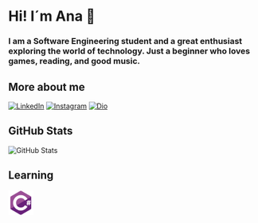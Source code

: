 # Hi! I´m Ana 👾

### I am a Software Engineering student and a great enthusiast exploring the world of technology. Just a beginner who loves games, reading, and good music.

 ## More about me
 [![LinkedIn](https://img.shields.io/badge/-LinkedIn-000?style=for-the-badge&logo=linkedin&logoColor=701198&color:FFF)](https://www.linkedin.com/in/ana-vitória-alves-055a6a232/)
 [![Instagram](https://img.shields.io/badge/-Instagram-000?style=for-the-badge&logo=instagram&logoColor=701198&color:FFF)](https://www.instagram.com/_ana_.alves._/)
 [![Dio](https://img.shields.io/badge/-Meu_perfil_na_Dio-000?style=for-the-badge&logo=dio&logoColor=701198&color:FFF)](https://www.dio.com/anaalvess310/)
 
 ## GitHub Stats
 ![GitHub Stats](https://github-readme-stats-git-masterrstaa-rickstaa.vercel.app/api?username=vianaalvess&hide_title=true&show_icons=true&include_all_commits=false&count_private=true&line_height=25&hide=issues&bg_color=000&title_color=701198&text_color=FFF&border_radius=3&border_color=701198&icon_color=701198&theme=jolly)

 ## Learning
 <img alt="Csharp" height="50" width="50" src="https://raw.githubusercontent.com/devicons/devicon/master/icons/csharp/csharp-original.svg">
